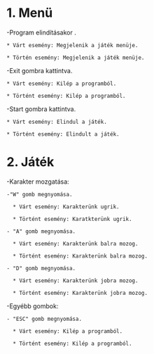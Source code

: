 # 1. Menü
  -Program elindításakor .
  
    * Várt esemény: Megjelenik a játék menüje.
    
    * Történ esemény: Megjelenik a játék menüje.
  
  -Exit gombra kattintva.
  
    * Várt esemény: Kilép a programból.
    
    * Történt esemény: Kilép a programból.
  
  -Start gombra kattintva.
  
    * Várt esemény: Elindul a játék.
    
    * Történt esemény: Elindult a játék.
   
# 2. Játék
  -Karakter mozgatása:
  
    -"W" gomb megnyomása.
    
      * Várt esemény: Karakterünk ugrik.
      
      * Történt esemény: Karatkterünk ugrik.
      
    - "A" gomb megnyomása.
    
      * Várt esemény: Karakterünk balra mozog.
      
      * Történt esemény: Karakterünk balra mozog.
      
    - "D" gomb megnyomása.
    
      * Várt esemény: Karakterünk jobra mozog.
      
      * Történt esemény: Karakterünk jobra mozog.
      
  -Egyébb gombok:
  
    - "ESC" gomb megnyomása.
    
      * Várt esemény: Kilép a programból.
      
      * Történt esemény: Kilép a programból.
